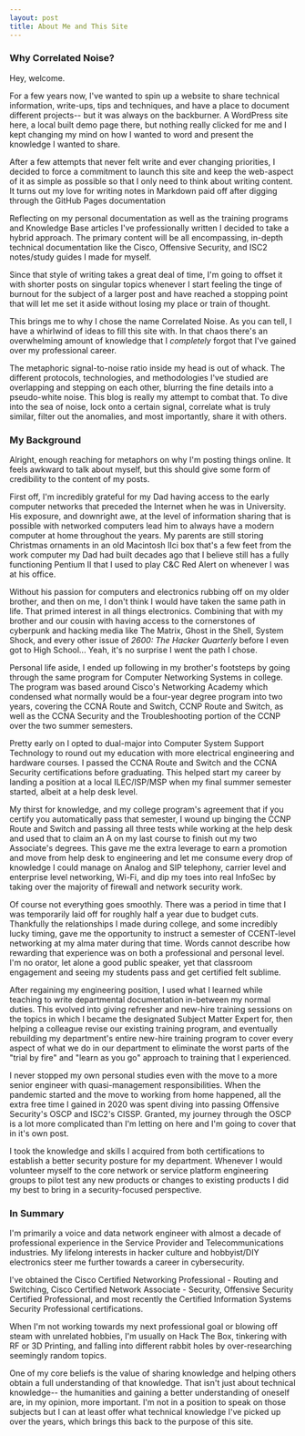 ```yaml
---
layout: post
title: About Me and This Site
---
```

### Why Correlated Noise?

Hey, welcome.

For a few years now, I've wanted to spin up a website to share technical information, write-ups, tips and techniques, and have a place to document different projects-- but it was always on the backburner. A WordPress site here, a local built demo page there, but nothing really clicked for me and I kept changing my mind on how I wanted to word and present the knowledge I wanted to share.

After a few attempts that never felt write and ever changing priorities, I decided to force a commitment to launch this site and keep the web-aspect of it as simple as possible so that I only need to think about writing content. It turns out my love for writing notes in Markdown paid off after digging through the GitHub Pages documentation

Reflecting on my personal documentation as well as the training programs and Knowledge Base articles I've professionally written I decided to take a hybrid approach. The primary content will be all encompassing, in-depth technical documentation like the Cisco, Offensive Security, and ISC2 notes/study guides I made for myself.

Since that style of writing takes a great deal of time, I'm going to offset it with shorter posts on singular topics whenever I start feeling the tinge of burnout for the subject of a larger post and have reached a stopping point that will let me set it aside without losing my place or train of thought.

This brings me to why I chose the name Correlated Noise. As you can tell, I have a whirlwind of ideas to fill this site with. In that chaos there's an overwhelming amount of knowledge that I *completely* forgot that I've gained over my professional career.

The metaphoric signal-to-noise ratio inside my head is out of whack. The different protocols, technologies, and methodologies I've studied are overlapping and stepping on each other, blurring the fine details into a pseudo-white noise. This blog is really my attempt to combat that. To dive into the sea of noise, lock onto a certain signal, correlate what is truly similar, filter out the anomalies, and most importantly, share it with others.

### My Background

Alright, enough reaching for metaphors on why I'm posting things online. It feels awkward to talk about myself, but this should give some form of credibility to the content of my posts.

First off, I'm incredibly grateful for my Dad having access to the early computer networks that preceded the Internet when he was in University. His exposure, and downright awe, at the level of information sharing that is possible with networked computers lead him to always have a modern computer at home throughout the years. My parents are still storing Christmas ornaments in an old Macintosh IIci box that's a few feet from the work computer my Dad had built decades ago that I believe still has a fully functioning Pentium II that I used to play C&C Red Alert on whenever I was at his office.

Without his passion for computers and electronics rubbing off on my older brother, and then on me, I don't think I would have taken the same path in life. That primed interest in all things electronics. Combining that with my brother and our cousin with having access to the cornerstones of cyberpunk and hacking media like The Matrix, Ghost in the Shell, System Shock, and every other issue of *2600: The Hacker Quarterly* before I even got to High School... Yeah, it's no surprise I went the path I chose.

Personal life aside, I ended up following in my brother's footsteps by going through the same program for Computer Networking Systems in college. The program was based around Cisco's Networking Academy which condensed what normally would be a four-year degree program into two years, covering the CCNA Route and Switch, CCNP Route and Switch, as well as the CCNA Security and the Troubleshooting portion of the CCNP over the two summer semesters.

Pretty early on I opted to dual-major into Computer System Support Technology to round out my education with more electrical engineering and hardware courses. I passed the CCNA Route and Switch and the CCNA Security certifications before graduating. This helped start my career by landing a position at a local ILEC/ISP/MSP when my final summer semester started, albeit at a help desk level.

My thirst for knowledge, and my college program's agreement that if you certify you automatically pass that semester, I wound up binging the CCNP Route and Switch and passing all three tests while working at the help desk and used that to claim an A on my last course to finish out my two Associate's degrees. This gave me the extra leverage to earn a promotion and move from help desk to engineering and let me consume every drop of knowledge I could manage on Analog and SIP  telephony, carrier level and enterprise level networking, Wi-Fi, and dip my toes into real InfoSec by taking over the majority of firewall and network security work.

Of course not everything goes smoothly. There was a period in time that I was temporarily laid off for roughly half a year due to budget cuts. Thankfully the relationships I made during college, and some incredibly lucky timing, gave me the opportunity to instruct a semester of CCENT-level networking at my alma mater during that time. Words cannot describe how rewarding that experience was on both a professional and personal level. I'm no orator, let alone a good public speaker, yet that classroom engagement and seeing my students pass and get certified felt sublime.

After regaining my engineering position, I used what I learned while teaching to write departmental documentation in-between my normal duties. This evolved into giving refresher and new-hire training sessions on the topics in which I became the designated Subject Matter Expert for, then helping a colleague revise our existing training program, and eventually rebuilding my department's entire new-hire training program to cover every aspect of what we do in our department to eliminate the worst parts of the "trial by fire" and "learn as you go" approach to training that I experienced.

I never stopped my own personal studies even with the move to a more senior engineer with quasi-management responsibilities. When the pandemic started and the move to working from home happened, all the extra free time I gained in 2020 was spent diving into passing Offensive Security's OSCP and ISC2's CISSP. Granted, my journey through the OSCP is a lot more complicated than I'm letting on here and I'm going to cover that in it's own post.

I took the knowledge and skills I acquired from both certifications to establish a better security posture for my department. Whenever I would volunteer myself to the core network or service platform engineering groups to pilot test any new products or changes to existing products I did my best to bring in a security-focused perspective.

### In Summary

I'm primarily a voice and data network engineer with almost a decade of professional experience in the Service Provider and Telecommunications industries. My lifelong interests in hacker culture and hobbyist/DIY electronics steer me further towards a career in cybersecurity.

I've obtained the Cisco Certified Networking Professional - Routing and Switching, Cisco Certified Network Associate - Security, Offensive Security Certified Professional, and most recently the Certified Information Systems Security Professional certifications.

When I'm not working towards my next professional goal or blowing off steam with unrelated hobbies, I'm usually on Hack The Box, tinkering with RF or 3D Printing, and falling into different rabbit holes by over-researching seemingly random topics.

One of my core beliefs is the value of sharing knowledge and helping others obtain a full understanding of that knowledge. That isn't just about technical knowledge-- the humanities and gaining a better understanding of oneself are, in my opinion, more important. I'm not in a position to speak on those subjects but I can at least offer what technical knowledge I've picked up over the years, which brings this back to the purpose of this site.
